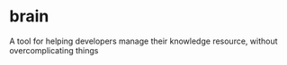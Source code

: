 # brain
A tool for helping developers manage their knowledge resource, without overcomplicating things
